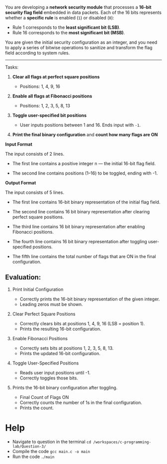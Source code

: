 You are developing a **network security module** that processes a **16-bit security flag field** embedded in data packets. Each of the 16 bits represents whether a **specific rule** is enabled (`1`) or disabled (`0`):

* Rule 1 corresponds to the **least significant bit (LSB)**.
* Rule 16 corresponds to the **most significant bit (MSB)**.

You are given the initial security configuration as an integer, and you need to apply a series of bitwise operations to sanitize and transform the flag field according to system rules.

---

Tasks:

1. **Clear all flags at perfect square positions** 

   * Positions: 1, 4, 9, 16

2. **Enable all flags at Fibonacci positions** 

   * Positions: 1, 2, 3, 5, 8, 13


3. **Toggle user-specified bit positions** 

   * User inputs positions between 1 and 16. Ends input with `-1`.

4. **Print the final binary configuration** and **count how many flags are ON** 


**Input Format**

The input consists of 2 lines.

-  The first line contains a positive integer n — the initial 16-bit flag field.

-  The second line contains positions (1–16) to be toggled, ending with -1.

**Output Format**

The input consists of 5 lines.

-  The first line contains 16-bit binary representation of the initial flag field.

-  The second line contains 16 bit binary representation after clearing perfect square positions.

-  The third line contains 16 bit binary representation after enabling Fibonacci positions.

-  The fourth line contains 16 bit binary representation after toggling user-specified positions.

-  The fifth line contains the total number of flags that are ON  in the final configuration.

## Evaluation:

1. Print Initial Configuration
   * Correctly prints the 16-bit binary representation of the given integer.
   * Leading zeros must be shown.

2. Clear Perfect Square Positions
   * Correctly clears bits at positions 1, 4, 9, 16 (LSB = position 1).
   * Prints the resulting 16-bit configuration.

3. Enable Fibonacci Positions
   * Correctly sets bits at positions 1, 2, 3, 5, 8, 13.
   * Prints the updated 16-bit configuration.

4. Toggle User-Specified Positions
   * Reads user input positions until -1.
   * Correctly toggles those bits.

5. Prints the 16-bit binary configuration after toggling.
   * Final Count of Flags ON
   * Correctly counts the number of 1s in the final configuration.
   * Prints the count.

# Help

- Navigate to question in the terminal
`cd /workspaces/c-programming-lab/Question-3/`
- Compile the code
`gcc main.c -o main`
- Run the code
`./main`